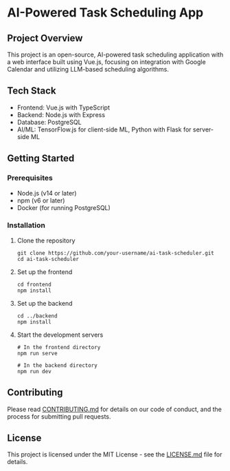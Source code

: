 # AI-Powered Task Scheduling App

## Project Overview

This project is an open-source, AI-powered task scheduling application with a web interface built using Vue.js, focusing on integration with Google Calendar and utilizing LLM-based scheduling algorithms.

## Tech Stack

- Frontend: Vue.js with TypeScript
- Backend: Node.js with Express
- Database: PostgreSQL
- AI/ML: TensorFlow.js for client-side ML, Python with Flask for server-side ML

## Getting Started

### Prerequisites

- Node.js (v14 or later)
- npm (v6 or later)
- Docker (for running PostgreSQL)

### Installation

1. Clone the repository
   ```
   git clone https://github.com/your-username/ai-task-scheduler.git
   cd ai-task-scheduler
   ```

2. Set up the frontend
   ```
   cd frontend
   npm install
   ```

3. Set up the backend
   ```
   cd ../backend
   npm install
   ```

4. Start the development servers
   ```
   # In the frontend directory
   npm run serve

   # In the backend directory
   npm run dev
   ```

## Contributing

Please read [CONTRIBUTING.md](CONTRIBUTING.md) for details on our code of conduct, and the process for submitting pull requests.

## License

This project is licensed under the MIT License - see the [LICENSE.md](LICENSE.md) file for details.